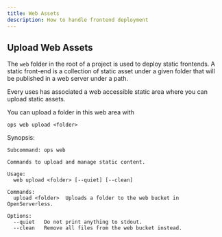 ```yaml
---
title: Web Assets
description: How to handle frontend deployment
---
```

## Upload Web Assets

The `web` folder in the root of a project is used to deploy static
frontends. A static front-end is a collection of static asset under a
given folder that will be published in a web server under a path.

Every uses has associated a web accessible static area where you can
upload static assets.

You can upload a folder in this web area with

`ops web upload <folder>`

Synopsis:

    Subcommand: ops web

    Commands to upload and manage static content.

    Usage:
      web upload <folder> [--quiet] [--clean]

    Commands:
      upload <folder>  Uploads a folder to the web bucket in OpenServerless.

    Options:
      --quiet   Do not print anything to stdout.
      --clean   Remove all files from the web bucket instead.
